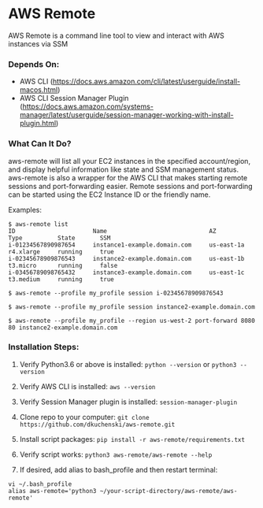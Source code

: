 # AWS Remote
AWS Remote is a command line tool to view and interact with AWS instances via SSM

### Depends On:
- AWS CLI (https://docs.aws.amazon.com/cli/latest/userguide/install-macos.html)
- AWS CLI Session Manager Plugin (https://docs.aws.amazon.com/systems-manager/latest/userguide/session-manager-working-with-install-plugin.html)

### What Can It Do?
aws-remote will list all your EC2 instances in the specified account/region, and display helpful information like state and SSM management status. aws-remote is also a wrapper for the AWS CLI that makes starting remote sessions and port-forwarding easier. Remote sessions and port-forwarding can be started using the EC2 Instance ID or the friendly name.

Examples:

```
$ aws-remote list
ID                      Name                             AZ            Type          State       SSM          
i-01234567890987654     instance1-example.domain.com     us-east-1a    r4.xlarge     running     true        
i-02345678909876543     instance2-example.domain.com     us-east-1b    t3.micro      running     false        
i-03456789098765432     instance3-example.domain.com     us-east-1c    t3.medium     running     true 

$ aws-remote --profile my_profile session i-02345678909876543

$ aws-remote --profile my_profile session instance2-example.domain.com

$ aws-remote --profile my_profile --region us-west-2 port-forward 8080 80 instance2-example.domain.com
```

### Installation Steps:
1. Verify Python3.6 or above is installed:
`python --version` or `python3 --version`

3. Verify AWS CLI is installed:
`aws --version `

4. Verify Session Manager plugin is installed:
`session-manager-plugin`

4. Clone repo to your computer: `git clone https://github.com/dkuchenski/aws-remote.git`

2. Install script packages:
`pip install -r aws-remote/requirements.txt`

5. Verify script works: 
`python3 aws-remote/aws-remote --help`

6. If desired, add alias to bash_profile and then restart terminal:
```
vi ~/.bash_profile
alias aws-remote='python3 ~/your-script-directory/aws-remote/aws-remote'
```
